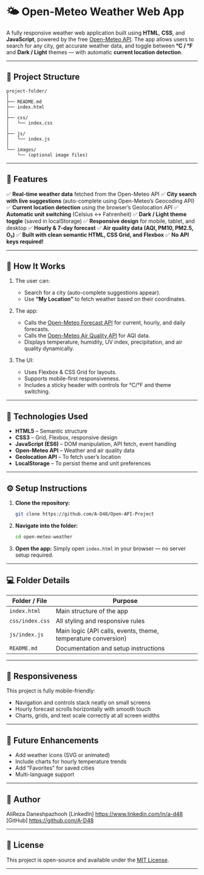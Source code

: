 # 🌤️ Open-Meteo Weather Web App

A fully responsive weather web application built using **HTML**, **CSS**, and **JavaScript**, powered by the free [Open-Meteo API](https://open-meteo.com/).
The app allows users to search for any city, get accurate weather data, and toggle between **°C / °F** and **Dark / Light** themes — with automatic **current location detection**.

---

## 📁 Project Structure

```
project-folder/
│
├── README.md
├── index.html
│
├── css/
│   └── index.css
│
├── js/
│   └── index.js
│
└── images/
    └── (optional image files)
```

---

## 🚀 Features

✅ **Real-time weather data** fetched from the Open-Meteo API
✅ **City search with live suggestions** (auto-complete using Open-Meteo’s Geocoding API)
✅ **Current location detection** using the browser’s Geolocation API
✅ **Automatic unit switching** (Celsius ↔ Fahrenheit)
✅ **Dark / Light theme toggle** (saved in localStorage)
✅ **Responsive design** for mobile, tablet, and desktop
✅ **Hourly & 7-day forecast**
✅ **Air quality data (AQI, PM10, PM2.5, O₃)**
✅ **Built with clean semantic HTML, CSS Grid, and Flexbox**
✅ **No API keys required!**

---

## 🧠 How It Works

1. The user can:

   * Search for a city (auto-complete suggestions appear).
   * Use **“My Location”** to fetch weather based on their coordinates.

2. The app:

   * Calls the [Open-Meteo Forecast API](https://open-meteo.com/en/docs#api_form) for current, hourly, and daily forecasts.
   * Calls the [Open-Meteo Air Quality API](https://open-meteo.com/en/docs/air-quality-api) for AQI data.
   * Displays temperature, humidity, UV index, precipitation, and air quality dynamically.

3. The UI:

   * Uses Flexbox & CSS Grid for layouts.
   * Supports mobile-first responsiveness.
   * Includes a sticky header with controls for °C/°F and theme switching.

---

## 🧬 Technologies Used

* **HTML5** – Semantic structure
* **CSS3** – Grid, Flexbox, responsive design
* **JavaScript (ES6)** – DOM manipulation, API fetch, event handling
* **Open-Meteo API** – Weather and air quality data
* **Geolocation API** – To fetch user’s location
* **LocalStorage** – To persist theme and unit preferences

---

## ⚙️ Setup Instructions

1. **Clone the repository:**

   ```bash
   git clone https://github.com/A-D48/Open-API-Project
   ```

2. **Navigate into the folder:**

   ```bash
   cd open-meteo-weather
   ```

3. **Open the app:**
   Simply open `index.html` in your browser — no server setup required.

---

## 💻 Folder Details

| Folder / File   | Purpose                                                       |
| --------------- | ------------------------------------------------------------- |
| `index.html`    | Main structure of the app                                     |
| `css/index.css` | All styling and responsive rules                              |
| `js/index.js`   | Main logic (API calls, events, theme, temperature conversion) |
| `README.md`     | Documentation and setup instructions                          |

---

## 📱 Responsiveness

This project is fully mobile-friendly:

* Navigation and controls stack neatly on small screens
* Hourly forecast scrolls horizontally with smooth touch
* Charts, grids, and text scale correctly at all screen widths

---

## 🔧 Future Enhancements

* Add weather icons (SVG or animated)
* Include charts for hourly temperature trends
* Add “Favorites” for saved cities
* Multi-language support

---

## 👤 Author

AliReza Daneshpazhooh
[LinkedIn] https://www.linkedin.com/in/a-d48
[GitHub] https://github.com/A-D48

---

## 📜 License

This project is open-source and available under the [MIT License](LICENSE).

---
